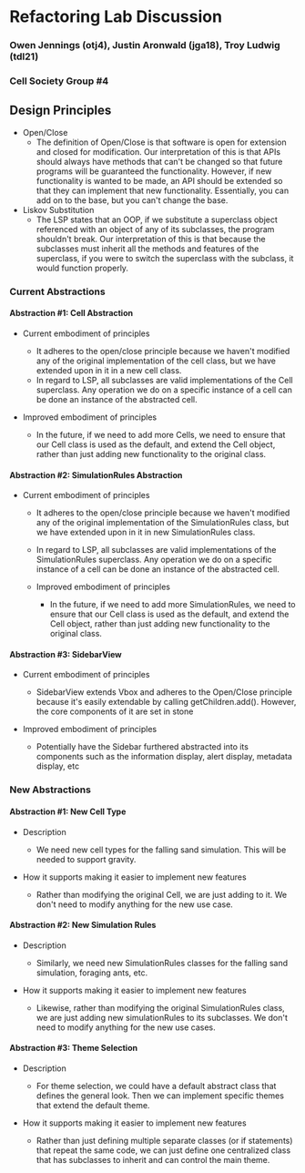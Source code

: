 # Refactoring Lab Discussion
### Owen Jennings (otj4), Justin Aronwald (jga18), Troy Ludwig (tdl21)
### Cell Society Group #4


## Design Principles

* Open/Close
  *   The definition of Open/Close is that software is open for extension and closed for modification. Our interpretation of this is that APIs should always have methods that can't be changed so that future programs will be guaranteed the functionality. However, if new functionality is wanted to be made, an API should be extended so that they can implement that new functionality. Essentially, you can add on to the base, but you can't change the base.
* Liskov Substitution
  * The LSP states that an OOP, if we substitute a superclass object referenced with an object of any of its subclasses, the program shouldn't break. Our interpretation of this is that because the subclasses must inherit all the methods and features of the superclass, if you were to switch the superclass with the subclass, it would function properly. 


### Current Abstractions

#### Abstraction #1: Cell Abstraction

* Current embodiment of principles
  * It adheres to the open/close principle because we haven't modified any of the original implementation of the cell class, but we have extended upon in it in a new cell class.
  * In regard to LSP, all subclasses are valid implementations of the Cell superclass. Any operation we do on a specific instance of a cell can be done an instance of the abstracted cell.

* Improved embodiment of principles
  * In the future, if we need to add more Cells, we need to ensure that our Cell class is used as the default, and extend the Cell object, rather than just adding new functionality to the original class.


#### Abstraction #2: SimulationRules Abstraction
* Current embodiment of principles
    * It adheres to the open/close principle because we haven't modified any of the original implementation of the SimulationRules class, but we have extended upon in it in new SimulationRules class.
    * In regard to LSP, all subclasses are valid implementations of the SimulationRules superclass. Any operation we do on a specific instance of a cell can be done an instance of the abstracted cell.

  * Improved embodiment of principles 
    * In the future, if we need to add more SimulationRules, we need to ensure that our Cell class is used as the default, and extend the Cell object, rather than just adding new functionality to the original class.


#### Abstraction #3: SidebarView
* Current embodiment of principles
  * SidebarView extends Vbox and adheres to the Open/Close principle because it's easily extendable by calling getChildren.add(). However, the core components of it are set in stone

* Improved embodiment of principles
  * Potentially have the Sidebar furthered abstracted into its components such as the information display, alert display, metadata display, etc

### New Abstractions

#### Abstraction #1: New Cell Type
* Description
  * We need new cell types for the falling sand simulation. This will be needed to support gravity.

* How it supports making it easier to implement new features
  * Rather than modifying the original Cell, we are just adding to it. We don't need to modify anything for the new use case.


#### Abstraction #2: New Simulation Rules
* Description
  * Similarly, we need new SimulationRules classes for the falling sand simulation, foraging ants, etc.

* How it supports making it easier to implement new features
  * Likewise, rather than modifying the original SimulationRules class, we are just adding new simulationRules to its subclasses. We don't need to modify anything for the new use cases.



#### Abstraction #3: Theme Selection
* Description
  * For theme selection, we could have a default abstract class that defines the general look. Then we can implement specific themes that extend the default theme. 

* How it supports making it easier to implement new features
  * Rather than just defining multiple separate classes (or if statements) that repeat the same code, we can just define one centralized class that has subclasses to inherit and can control the main theme.



